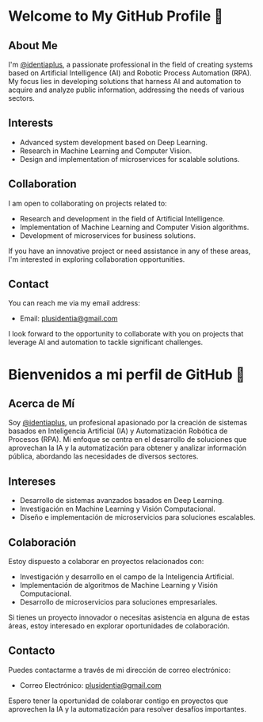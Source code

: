 # Welcome to My GitHub Profile 👋

## About Me
I'm [@identiaplus](https://github.com/identiaplus), a passionate professional in the field of creating systems based on Artificial Intelligence (AI) and Robotic Process Automation (RPA). My focus lies in developing solutions that harness AI and automation to acquire and analyze public information, addressing the needs of various sectors.

## Interests
- Advanced system development based on Deep Learning.
- Research in Machine Learning and Computer Vision.
- Design and implementation of microservices for scalable solutions.

## Collaboration
I am open to collaborating on projects related to:
- Research and development in the field of Artificial Intelligence.
- Implementation of Machine Learning and Computer Vision algorithms.
- Development of microservices for business solutions.

If you have an innovative project or need assistance in any of these areas, I'm interested in exploring collaboration opportunities.

## Contact
You can reach me via my email address:
- Email: plusidentia@gmail.com

I look forward to the opportunity to collaborate with you on projects that leverage AI and automation to tackle significant challenges.
# Bienvenidos a mi perfil de GitHub 👋

## Acerca de Mí
Soy [@identiaplus](https://github.com/identiaplus), un profesional apasionado por la creación de sistemas basados en Inteligencia Artificial (IA) y Automatización Robótica de Procesos (RPA). Mi enfoque se centra en el desarrollo de soluciones que aprovechan la IA y la automatización para obtener y analizar información pública, abordando las necesidades de diversos sectores.

## Intereses
- Desarrollo de sistemas avanzados basados en Deep Learning.
- Investigación en Machine Learning y Visión Computacional.
- Diseño e implementación de microservicios para soluciones escalables.

## Colaboración
Estoy dispuesto a colaborar en proyectos relacionados con:
- Investigación y desarrollo en el campo de la Inteligencia Artificial.
- Implementación de algoritmos de Machine Learning y Visión Computacional.
- Desarrollo de microservicios para soluciones empresariales.

Si tienes un proyecto innovador o necesitas asistencia en alguna de estas áreas, estoy interesado en explorar oportunidades de colaboración.

## Contacto
Puedes contactarme a través de mi dirección de correo electrónico:
- Correo Electrónico: plusidentia@gmail.com

Espero tener la oportunidad de colaborar contigo en proyectos que aprovechen la IA y la automatización para resolver desafíos importantes.
